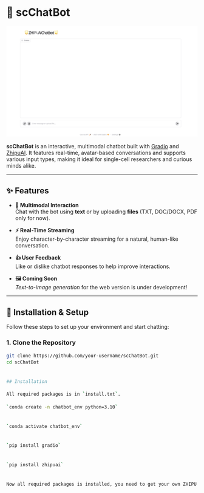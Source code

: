 # 🧬 scChatBot

![scChatBot Interface](image1.png)

**scChatBot** is an interactive, multimodal chatbot built with [Gradio](https://gradio.app/) and [ZhipuAI](https://www.bigmodel.cn). It features real-time, avatar-based conversations and supports various input types, making it ideal for single-cell researchers and curious minds alike.

---

## ✨ Features

- **🧠 Multimodal Interaction**  
  Chat with the bot using **text** or by uploading **files** (TXT, DOC/DOCX, PDF only for now).

- **⚡ Real-Time Streaming**  
  Enjoy character-by-character streaming for a natural, human-like conversation.

- **👍 User Feedback**  
  Like or dislike chatbot responses to help improve interactions.

- **🖼️ Coming Soon**  
  *Text-to-image generation* for the web version is under development!

---

## 🚀 Installation & Setup

Follow these steps to set up your environment and start chatting:

### 1. Clone the Repository

```bash
git clone https://github.com/your-username/scChatBot.git
cd scChatBot


## Installation

All required packages is in `install.txt`.

`conda create -n chatbot_env python=3.10`


`conda activate chatbot_env`


`pip install gradio`


`pip install zhipuai`


Now all required packages is installed, you need to get your own ZHIPU API from https://open.bigmodel.cn and run `python chatbot.py` to get start to explore!

